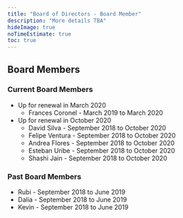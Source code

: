 ```yaml
---
title: "Board of Directors - Board Member"
description: "More details TBA"
hideImage: true
noTimeEstimate: true
toc: true
---
```


## Board Members

### Current Board Members

- Up for renewal in March 2020
    - Frances Coronel - March 2019 to March 2020
- Up for renewal in October 2020
    - David Silva - September 2018 to October 2020
    - Felipe Ventura - September 2018 to October 2020
    - Andrea Flores - September 2018 to October 2020
    - Esteban Uribe - September 2018 to October 2020
    - Shashi Jain - September 2018 to October 2020

### Past Board Members

- Rubi - September 2018 to June 2019
- Dalia - September 2018 to June 2019
- Kevin - September 2018 to June 2019